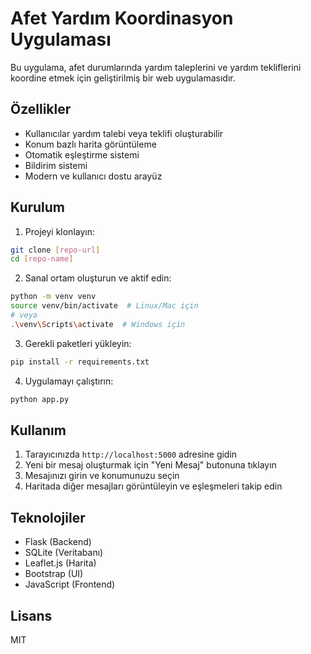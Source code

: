 # Afet Yardım Koordinasyon Uygulaması

Bu uygulama, afet durumlarında yardım taleplerini ve yardım tekliflerini koordine etmek için geliştirilmiş bir web uygulamasıdır.

## Özellikler

- Kullanıcılar yardım talebi veya teklifi oluşturabilir
- Konum bazlı harita görüntüleme
- Otomatik eşleştirme sistemi
- Bildirim sistemi
- Modern ve kullanıcı dostu arayüz

## Kurulum

1. Projeyi klonlayın:
```bash
git clone [repo-url]
cd [repo-name]
```

2. Sanal ortam oluşturun ve aktif edin:
```bash
python -m venv venv
source venv/bin/activate  # Linux/Mac için
# veya
.\venv\Scripts\activate  # Windows için
```

3. Gerekli paketleri yükleyin:
```bash
pip install -r requirements.txt
```

4. Uygulamayı çalıştırın:
```bash
python app.py
```

## Kullanım

1. Tarayıcınızda `http://localhost:5000` adresine gidin
2. Yeni bir mesaj oluşturmak için "Yeni Mesaj" butonuna tıklayın
3. Mesajınızı girin ve konumunuzu seçin
4. Haritada diğer mesajları görüntüleyin ve eşleşmeleri takip edin

## Teknolojiler

- Flask (Backend)
- SQLite (Veritabanı)
- Leaflet.js (Harita)
- Bootstrap (UI)
- JavaScript (Frontend)

## Lisans

MIT